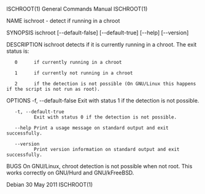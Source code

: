 ISCHROOT(1)                                                                      General Commands Manual                                                                      ISCHROOT(1)

NAME
       ischroot - detect if running in a chroot

SYNOPSIS
       ischroot [--default-false] [--default-true] [--help] [--version]

DESCRIPTION
       ischroot detects if it is currently running in a chroot. The exit status is:

       0      if currently running in a chroot

       1      if currently not running in a chroot

       2      if the detection is not possible (On GNU/Linux this happens if the script is not run as root).

OPTIONS
       -f, --default-false
              Exit with status 1 if the detection is not possible.

       -t, --default-true
              Exit with status 0 if the detection is not possible.

       --help Print a usage message on standard output and exit successfully.

       --version
              Print version information on standard output and exit successfully.

BUGS
       On GNU/Linux, chroot detection is not possible when not root. This works correctly on GNU/Hurd and GNU/kFreeBSD.

Debian                                                                                 30 May 2011                                                                            ISCHROOT(1)
